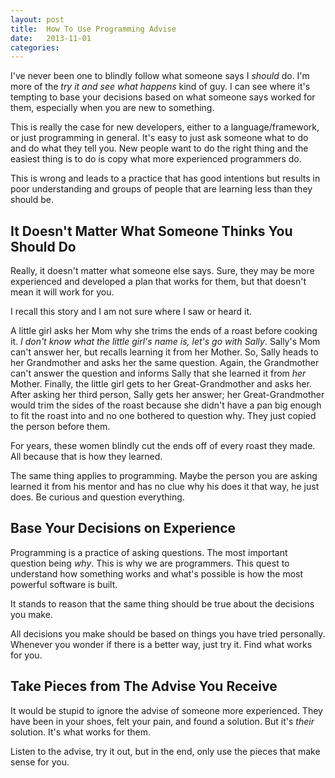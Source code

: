 ```yaml
---
layout: post
title:  How To Use Programming Advise
date:   2013-11-01
categories:
---
```


I've never been one to blindly follow what someone says I *should* do. I'm more of the *try it and see what happens* kind of guy. I can see where it's tempting to base your decisions based on what someone says worked for them, especially when you are new to something.

This is really the case for new developers, either to a language/framework, or just programming in general. It's easy to just ask someone what to do and do what they tell you. New people want to do the right thing and the easiest thing is to do is copy what more experienced programmers do.

This is wrong and leads to a practice that has good intentions but results in poor understanding and groups of people that are learning less than they should be.

## It Doesn't Matter What Someone Thinks You Should Do
Really, it doesn't matter what someone else says. Sure, they may be more experienced and developed a plan that works for them, but that doesn't mean it will work for you.

I recall this story and I am not sure where I saw or heard it.

A little girl asks her Mom why she trims the ends of a roast before cooking it. *I don't know what the little girl's name is, let's go with Sally*. Sally's Mom can't answer her, but recalls learning it from her Mother. So, Sally heads to her Grandmother and asks her the same question. Again, the Grandmother can't answer the question and informs Sally that she learned it from *her* Mother. Finally, the little girl gets to her Great-Grandmother and asks her. After asking her third person, Sally gets her answer; her Great-Grandmother would trim the sides of the roast because she didn't have a pan big enough to fit the roast into and no one bothered to question why. They just copied the person before them.

For years, these women blindly cut the ends off of every roast they made. All because that is how they learned.

The same thing applies to programming. Maybe the person you are asking learned it from his mentor and has no clue why his does it that way, he just does. Be curious and question everything.

## Base Your Decisions on Experience
Programming is a practice of asking questions. The most important question being *why*. This is why we are programmers. This quest to understand how something works and what's possible is how the most powerful software is built.

It stands to reason that the same thing should be true about the decisions you make.

All decisions you make should be based on things you have tried personally. Whenever you wonder if there is a better way, just try it. Find what works for you.

## Take Pieces from The Advise You Receive
It would be stupid to ignore the advise of someone more experienced. They have been in your shoes, felt your pain, and found a solution. But it's *their* solution. It's what works for them.

Listen to the advise, try it out, but in the end, only use the pieces that make sense for you.


